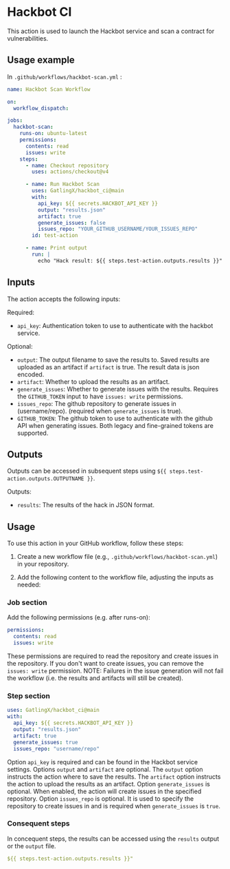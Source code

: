 # Hackbot CI

This action is used to launch the Hackbot service and scan a contract for vulnerabilities.

## Usage example

In 
`.github/workflows/hackbot-scan.yml` :
```yaml
name: Hackbot Scan Workflow

on:
  workflow_dispatch:

jobs:
  hackbot-scan:
    runs-on: ubuntu-latest
    permissions:
      contents: read
      issues: write
    steps:
      - name: Checkout repository
        uses: actions/checkout@v4

      - name: Run Hackbot Scan
        uses: GatlingX/hackbot_ci@main
        with:
          api_key: ${{ secrets.HACKBOT_API_KEY }}
          output: "results.json"
          artifact: true
          generate_issues: false
          issues_repo: "YOUR_GITHUB_USERNAME/YOUR_ISSUES_REPO"
        id: test-action

      - name: Print output
        run: |
          echo "Hack result: ${{ steps.test-action.outputs.results }}"  
```

## Inputs
The action accepts the following inputs:

Required:

- `api_key`: Authentication token to use to authenticate with the hackbot service.

Optional:

- `output`: The output filename to save the results to. Saved results are uploaded as an artifact if `artifact` is true. The result data is json encoded.
- `artifact`: Whether to upload the results as an artifact.
- `generate_issues`: Whether to generate issues with the results. Requires the `GITHUB_TOKEN` input to have `issues: write` permissions.
- `issues_repo`: The github repository to generate issues in (username/repo). (required when `generate_issues` is true).
- `GITHUB_TOKEN`: The github token to use to authenticate with the github API when generating issues. Both legacy and fine-grained tokens are supported.

## Outputs
Outputs can be accessed in subsequent steps using `${{ steps.test-action.outputs.OUTPUTNAME }}`.

Outputs:

- `results`: The results of the hack in JSON format.


## Usage

To use this action in your GitHub workflow, follow these steps:

1. Create a new workflow file (e.g., `.github/workflows/hackbot-scan.yml`) in your repository.

2. Add the following content to the workflow file, adjusting the inputs as needed:
### Job section
Add the following permissions (e.g. after runs-on):
```yaml
permissions:
  contents: read
  issues: write
```
These permissions are required to read the repository and create issues in the repository. If you don't want to create issues, you can remove the `issues: write` permission. NOTE: Failures in the issue generation will not fail the workflow (i.e. the results and artifacts will still be created).

### Step section
```yaml
uses: GatlingX/hackbot_ci@main
with:
  api_key: ${{ secrets.HACKBOT_API_KEY }}
  output: "results.json"
  artifact: true
  generate_issues: true
  issues_repo: "username/repo"
```
Option `api_key` is required and can be found in the Hackbot service settings.
Options `output` and `artifact` are optional. The `output` option instructs the action where to save the results. The `artifact` option instructs the action to upload the results as an artifact.
Option `generate_issues` is optional. When enabled, the action will create issues in the specified repository.
Option `issues_repo` is optional. It is used to specify the repository to create issues in and is required when `generate_issues` is `true`.

### Consequent steps
In concequent steps, the results can be accessed using the `results` output or the `output` file.
```yaml
${{ steps.test-action.outputs.results }}"
```


